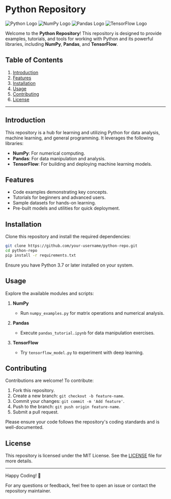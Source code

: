 # Python Repository

![Python Logo](https://www.python.org/static/community_logos/python-logo.png)
![NumPy Logo](https://numpy.org/images/logo.svg)
![Pandas Logo](https://pandas.pydata.org/static/img/pandas_mark.svg)
![TensorFlow Logo](https://www.tensorflow.org/images/tf_logo_social.png)

Welcome to the **Python Repository**! This repository is designed to provide examples, tutorials, and tools for working with Python and its powerful libraries, including **NumPy**, **Pandas**, and **TensorFlow**.

## Table of Contents

1. [Introduction](#introduction)
2. [Features](#features)
3. [Installation](#installation)
4. [Usage](#usage)
5. [Contributing](#contributing)
6. [License](#license)

---

## Introduction

This repository is a hub for learning and utilizing Python for data analysis, machine learning, and general programming. It leverages the following libraries:

- **NumPy**: For numerical computing.
- **Pandas**: For data manipulation and analysis.
- **TensorFlow**: For building and deploying machine learning models.

## Features

- Code examples demonstrating key concepts.
- Tutorials for beginners and advanced users.
- Sample datasets for hands-on learning.
- Pre-built models and utilities for quick deployment.

## Installation

Clone this repository and install the required dependencies:

```bash
git clone https://github.com/your-username/python-repo.git
cd python-repo
pip install -r requirements.txt
```

Ensure you have Python 3.7 or later installed on your system.

## Usage

Explore the available modules and scripts:

1. **NumPy**
    - Run `numpy_examples.py` for matrix operations and numerical analysis.

2. **Pandas**
    - Execute `pandas_tutorial.ipynb` for data manipulation exercises.

3. **TensorFlow**
    - Try `tensorflow_model.py` to experiment with deep learning.

## Contributing

Contributions are welcome! To contribute:

1. Fork this repository.
2. Create a new branch: `git checkout -b feature-name`.
3. Commit your changes: `git commit -m 'Add feature'`.
4. Push to the branch: `git push origin feature-name`.
5. Submit a pull request.

Please ensure your code follows the repository's coding standards and is well-documented.

## License

This repository is licensed under the MIT License. See the [LICENSE](LICENSE) file for more details.

---

Happy Coding! 🎉

For any questions or feedback, feel free to open an issue or contact the repository maintainer.
